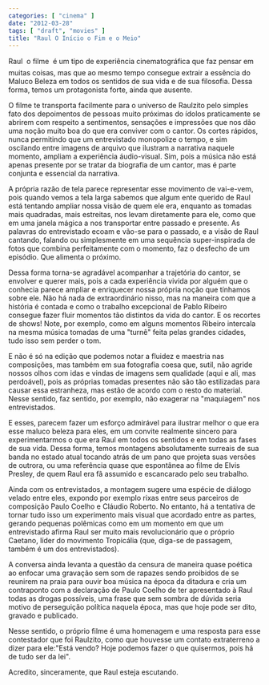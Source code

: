 ```yaml
---
categories: [ "cinema" ]
date: "2012-03-28"
tags: [ "draft", "movies" ]
title: "Raul O Início o Fim e o Meio"
---
```

Raul  o filme  é um tipo de experiência cinematográfica que
faz pensar em muitas coisas, mas que ao mesmo tempo consegue extrair
a essência do Maluco Beleza em todos os sentidos de sua vida e de sua
filosofia. Dessa forma, temos um protagonista forte, ainda que ausente.

O filme te transporta facilmente para o universo de Raulzito pelo simples
fato dos depoimentos de pessoas muito próximas do ídolos praticamente
se abrirem com respeito a sentimentos, sensações e impressões que nos
dão uma noção muito boa do que era conviver com o cantor. Os cortes
rápidos, nunca permitindo que um entrevistado monopolize o tempo, e
sim oscilando entre imagens de arquivo que ilustram a narrativa naquele
momento, ampliam a experiência áudio-visual. Sim, pois a música não
está apenas presente por se tratar da biografia de um cantor, mas é
parte conjunta e essencial da narrativa.

A própria razão de tela parece representar esse movimento de vai-e-vem,
pois quando vemos a tela larga sabemos que algum ente querido de Raul
está tentando ampliar nossa visão de quem ele era, enquanto as tomadas
mais quadradas, mais estreitas, nos levam diretamente para ele, como
que em uma janela mágica a nos transportar entre passado e presente. As
palavras do entrevistado ecoam e vão-se para o passado, e a visão de
Raul cantando, falando ou simplesmente em uma sequência super-inspirada
de fotos que combina perfeitamente com o momento, faz o desfecho de um
episódio. Que alimenta o próximo.

Dessa forma torna-se agradável acompanhar a trajetória do cantor,
se envolver e querer mais, pois a cada experiência vivida por alguém
que o conhecia parece ampliar e enriquecer nossa própria noção que
tínhamos sobre ele. Não há nada de extraordinário nisso, mas na
maneira com que a história é contada e como o trabalho excepcional
de Pablo Ribeiro consegue fazer fluir momentos tão distintos da vida
do cantor. E os recortes de shows! Note, por exemplo, como em alguns
momentos Ribeiro intercala na mesma música tomadas de uma "turnê"
feita pelas grandes cidades, tudo isso sem perder o tom.

E não é só na edição que podemos notar a fluidez e maestria nas
composições, mas também em sua fotografia coesa que, sutil, não
agride nossos olhos com idas e vindas de imagens sem qualidade (aqui e
ali, mas perdoável), pois as próprias tomadas presentes não são tão
estilizadas para causar essa estranheza, mas estão de acordo com o resto
do material. Nesse sentido, faz sentido, por exemplo, não exagerar na
"maquiagem" nos entrevistados.

E esses, parecem fazer um esforço admirável para ilustrar melhor o que
era esse maluco beleza para eles, em um convite realmente sincero para
experimentarmos o que era Raul em todos os sentidos e em todas as fases
de sua vida. Dessa forma, temos montagens absolutamente surreais de sua
banda no estado atual tocando atrás de um pano que projeta suas versões
de outrora, ou uma referência quase que espontânea ao filme de Elvis
Presley, de quem Raul era fã assumido e escancarado pelo seu trabalho.

Ainda com os entrevistados, a montagem sugere uma espécie de diálogo
velado entre eles, expondo por exemplo rixas entre seus parceiros
de composição Paulo Coelho e Cláudio Roberto. No entanto, há a
tentativa de tornar tudo isso um experimento mais visual que acordado
entre as partes, gerando pequenas polêmicas como em um momento em que um
entrevistado afirma Raul ser muito mais revolucionário que o próprio
Caetano, líder do movimento Tropicália (que, diga-se de passagem,
também é um dos entrevistados).

A conversa ainda levanta a questão da censura de maneira quase poética
ao enfocar uma gravação sem som de rapazes sendo proibidos de se
reunirem na praia para ouvir boa música na época da ditadura e cria
um contraponto com a declaração de Paulo Coelho de ter apresentado à
Raul todas as drogas possíveis, uma frase que sem sombra de dúvida
seria motivo de perseguição política naquela época, mas que hoje
pode ser dito, gravado e publicado.

Nesse sentido, o próprio filme é uma homenagem e uma resposta para esse
contestador que foi Raulzito, como que houvesse um contato extraterreno
a dizer para ele:"Está vendo? Hoje podemos fazer o que quisermos,
pois há de tudo ser da lei".

Acredito, sinceramente, que Raul esteja escutando.

